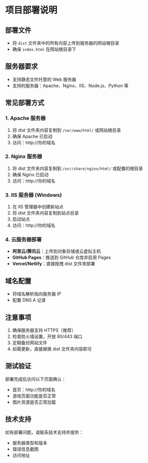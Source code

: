 # 项目部署说明

## 部署文件
- 将 `dist` 文件夹中的所有内容上传到服务器的网站根目录
- 确保 `index.html` 在网站根目录下

## 服务器要求
- 支持静态文件托管的 Web 服务器
- 支持的服务器：Apache、Nginx、IIS、Node.js、Python 等

## 常见部署方式

### 1. Apache 服务器
1. 将 dist 文件夹内容复制到 `/var/www/html/` 或网站根目录
2. 确保 Apache 已启动
3. 访问：http://你的域名

### 2. Nginx 服务器
1. 将 dist 文件夹内容复制到 `/usr/share/nginx/html/` 或配置的根目录
2. 确保 Nginx 已启动
3. 访问：http://你的域名

### 3. IIS 服务器 (Windows)
1. 在 IIS 管理器中创建新站点
2. 将 dist 文件夹内容复制到站点目录
3. 启动站点
4. 访问：http://你的域名

### 4. 云服务器部署
- **阿里云/腾讯云**：上传到对象存储或云虚拟主机
- **GitHub Pages**：推送到 GitHub 仓库并启用 Pages
- **Vercel/Netlify**：直接拖拽 dist 文件夹部署

## 域名配置
- 将域名解析指向服务器 IP
- 配置 DNS A 记录

## 注意事项
1. 确保服务器支持 HTTPS（推荐）
2. 检查防火墙设置，开放 80/443 端口
3. 定期备份网站文件
4. 如需更新，直接替换 dist 文件夹内容即可

## 测试验证
部署完成后访问以下页面确认：
- 首页：http://你的域名
- 游戏页面功能是否正常
- 图片资源是否正常加载

## 技术支持
如有部署问题，请联系技术支持并提供：
- 服务器类型和版本
- 错误信息截图
- 访问地址